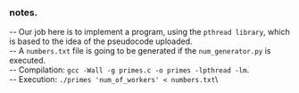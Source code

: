 ### notes.

-- Our job here is to implement a program, using the `pthread library`, which is based to the idea of the pseudocode uploaded.\
-- A `numbers.txt` file is going to be generated if the `num_generator.py` is executed.\
-- Compilation: `gcc -Wall -g primes.c -o primes -lpthread -lm`.\
-- Execution: `./primes 'num_of_workers' < numbers.txt`\
